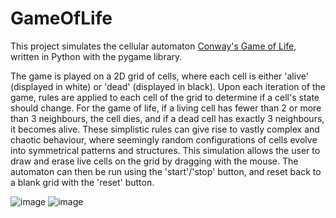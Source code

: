 # GameOfLife

This project simulates the cellular automaton [Conway's Game of Life](https://en.wikipedia.org/wiki/Conway%27s_Game_of_Life), written in Python with the pygame library.

The game is played on a 2D grid of cells, where each cell is either 'alive' (displayed in white) or 'dead' (displayed in black). Upon each iteration of the game, rules are applied to each cell of the grid to determine if a cell's state should change. For the game of life, if a living cell has fewer than 2 or more than 3 neighbours, the cell dies, and if a dead cell has exactly 3 neighbours, it becomes alive. These simplistic rules can give rise to vastly complex and chaotic behaviour, where seemingly random configurations of cells evolve into symmetrical patterns and structures. This simulation allows the user to draw and erase live cells on the grid by dragging with the mouse. The automaton can then be run using the 'start'/'stop' button, and reset back to a blank grid with the 'reset' button.

![image](https://github.com/archi-71/GameOfLife/assets/70474549/516c8aab-38ea-4501-bba0-807f8b6ea236)
![image](https://github.com/archi-71/GameOfLife/assets/70474549/c1841a2f-fba9-473d-adc0-27b471877435)

